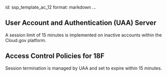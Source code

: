 id: ssp_template_ac_12
format: markdown
...
## User Account and Authentication (UAA) Server

A session limit of 15 minutes is implemented on inactive accounts within the Cloud.gov platform.
## Access Control Policies for 18F

Session termination is managed by UAA and set to expire within 15 minutes.
